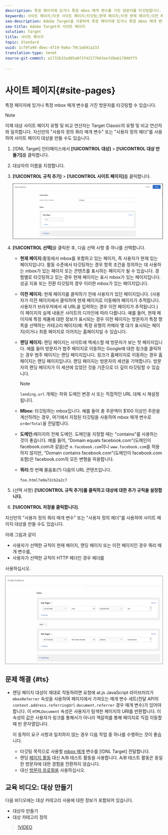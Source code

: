 ```yaml
---
description: 특정 페이지에 있거나 특정 mbox 매개 변수를 가진 방문자를 타깃팅합니다.
keywords: 사이트 페이지;타겟 사이트 페이지;타깃팅;현재 페이지;타겟 현재 페이지;이전 페이지;타겟 이전 페이지;랜딩 페이지;타겟 랜딩 페이지;mbox;타겟 mbox
seo-description: Adobe Target을 사용하여 특정 페이지에 있거나 특정 mbox 매개 변수를 갖는 방문자를 타깃팅할 수 있습니다.
seo-title: Adobe Target의 사이트 페이지
solution: Target
title: 사이트 페이지
topic: Standard
uuid: 1cf9fa94-dbec-4719-9a0a-79c1eb91a233
translation-type: tm+mt
source-git-commit: a1732632ad85a0f3742177663ee7d9a617098ff5

---
```



# 사이트 페이지{#site-pages}

특정 페이지에 있거나 특정 mbox 매개 변수를 가진 방문자를 타깃팅할 수 있습니다.

>[!NOTE]
>
>이제 대상 사이트 페이지 유형 및 비교 연산자는 Target Classic의 유형 및 비교 연산자와 일치합니다. 자신만의 "사용자 정의 쿼리 매개 변수" 또는 "사용자 정의 헤더"를 사용하여 사이트 페이지 대상을 만들 수도 있습니다.

1. [!DNL Target] 인터페이스에서 **[!UICONTROL 대상]** &gt; **[!UICONTROL 대상 만들기]**&#x200B;를 클릭합니다.
1. 대상자의 이름을 지정합니다.
1. **[!UICONTROL 규칙 추가]** &gt; **[!UICONTROL 사이트 페이지]**&#x200B;를 클릭합니다.

   ![사이트 페이지 대상](assets/target_site_pages.png)

1. **[!UICONTROL 선택]**&#x200B;을 클릭한 후, 다음 선택 사항 중 하나를 선택합니다.

   * **현재 페이지:**&#x200B;활동에서 mbox를 포함하고 있는 페이지, 즉 사용자가 현재 있는 페이지입니다. 활동 수준에서 타깃팅하는 경우 항목 조건을 정의하는 데 사용하는 mbox가 있는 페이지 또는 콘텐츠를 표시하는 페이지가 될 수 있습니다. 경험별로 타깃팅하고 있는 경우 현재 페이지는 표시 mbox가 있는 페이지입니다. 성공 지표 또는 전환 타깃팅의 경우 이러한 mbox가 있는 페이지입니다.
   * **이전 페이지:** 현재 페이지를 클릭하기 전에 사용자가 있던 페이지입니다. (사용자가 이전 페이지에서 클릭하여 현재 페이지로 이동해야 페이지가 추적됩니다. 사용자가 브라우저에서 새 URL을 입력하는 경우 이전 페이지가 추적됩니다.) 이 페이지의 실제 내용은 사이트의 디자인에 따라 다릅니다. 예를 들어, 현재 페이지에 특정 제품에 대한 정보가 표시되는 경우 이전 페이지는 방문자가 특정 항목을 선택하는 카테고리 페이지(예: 특정 유형의 카메라 몇 대가 표시되는 페이지)이거나 최종 페이지로 이어지는 홈페이지일 수 있습니다.
   * **랜딩 페이지:** 랜딩 페이지는 사이트에 액세스할 때 방문자가 보는 첫 페이지입니다. 예를 들어 방문자가 범주 페이지로 이동하는 Google에 대한 링크를 클릭하는 경우 범주 페이지는 랜딩 페이지입니다. 링크가 홈페이지로 이동하는 경우 홈페이지는 랜딩 페이지입니다. 랜딩 페이지는 방문자의 세션을 기억합니다. 방문자의 랜딩 페이지가 이 세션에 있었던 것을 기준으로 더 깊이 타깃팅할 수 있습니다.

      >[!NOTE]
      >
      >`landing.url` 개체는 하위 도메인 변경 시 또는 직접적인 URL 대체 시 재설정됩니다.

   * **Mbox:** 타깃팅하는 mbox입니다. 예를 들어 총 주문액이 $100 이상인 주문을 계산하려는 경우, 여기에서 지정된 타깃팅을 사용하여 mbox 매개 변수로 `orderTotal`을 전달합니다.
   * **도메인:**&#x200B;페이지의 전체 도메인. 도메인을 지정할 때는 "contains"를 사용하는 것이 좋습니다. 예를 들어, "Domain equals facebook.com"(도메인이 facebook.com과 같음)은 `m.facebook.com`이나 `www.facebook.com`을 허용하지 않지만, "Domain contains facebook.com"(도메인이 facebook.com 포함)은 facebook.com의 모든 변형을 허용합니다.
   * **쿼리:**&#x200B;첫 번째 물음표(?) 다음의 URL 콘텐츠입니다. 

      `foo.html?e0a72cb2a2c7`

1. (선택 사항) **[!UICONTROL 규칙 추가]를 클릭하고 대상에 대한 추가 규칙을 설정합니다.**
1. **[!UICONTROL 저장을 클릭합니다]**.

자신만의 "사용자 정의 쿼리 매개 변수" 또는 "사용자 정의 헤더"를 사용하여 사이트 페이지 대상을 만들 수도 있습니다.

아래 그림과 같이

* 사용자가 선택한 규칙이 현재 페이지, 랜딩 페이지 또는 이전 페이지인 경우 쿼리 매개 변수를,
* 사용자가 선택한 규칙이 HTTP 헤더인 경우 헤더를

사용하십시오.

![](assets/site_pages.png)

## 문제 해결 {#ts}

* 랜딩 페이지 대상이 제대로 작동하려면 요청에 at.js JavaScript 라이브러리가 `mboxReferrer` 속성을 사용하여 페이지에서 가져오는 매개 변수 세트(전달 API의 `context.address.referringUrl` `document.referrer` 경우 매개 변수)가 있어야 합니다. 이 `HTMLDocument` 속성은 사용자가 탐색한 페이지의 URI를 반환합니다. 이 속성의 값은 사용자가 링크를 통해서가 아니라 책갈피를 통해 페이지로 직접 이동할 때 빈 문자열입니다.

   이 동작이 요구 사항과 일치하지 않는 경우 다음 작업 중 하나를 수행하는 것이 좋습니다.

   * 타깃팅 목적으로 사용할 [mbox 매개](/help/c-implementing-target/c-implementing-target-for-client-side-web/t-mbox-download/c-understanding-global-mbox/pass-parameters-to-global-mbox.md) 변수를 [!DNL Target] 전달합니다.
   * 랜딩 [페이지 활동](/help/c-activities/t-test-ab/test-ab.md) 대신 A/B 테스트 활동을 사용합니다. A/B 테스트 활동은 동일한 방문자에 대한 경험을 전환하지 않습니다.
   * 대신 [방문자 프로필을](/help/c-target/c-audiences/c-target-rules/visitor-profile.md) 사용하십시오.

## 교육 비디오: 대상 만들기

다음 비디오에는 대상 카테고리 사용에 대한 정보가 포함되어 있습니다.

* 대상자 만들기
* 대상 카테고리 정의

>[!VIDEO](https://video.tv.adobe.com/v/17392?captions=kor)
